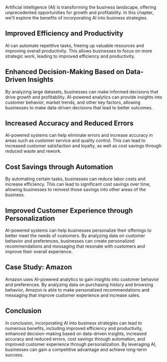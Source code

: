 
Artificial intelligence (AI) is transforming the business landscape, offering unprecedented opportunities for growth and profitability. In this chapter, we'll explore the benefits of incorporating AI into business strategies.

Improved Efficiency and Productivity
------------------------------------

AI can automate repetitive tasks, freeing up valuable resources and improving overall productivity. This allows businesses to focus on more strategic work, leading to improved efficiency and productivity.

Enhanced Decision-Making Based on Data-Driven Insights
------------------------------------------------------

By analyzing large datasets, businesses can make informed decisions that drive growth and profitability. AI-powered analytics can provide insights into customer behavior, market trends, and other key factors, allowing businesses to make data-driven decisions that lead to better outcomes.

Increased Accuracy and Reduced Errors
-------------------------------------

AI-powered systems can help eliminate errors and increase accuracy in areas such as customer service and quality control. This can lead to increased customer satisfaction and loyalty, as well as cost savings through reduced waste and rework.

Cost Savings through Automation
-------------------------------

By automating certain tasks, businesses can reduce labor costs and increase efficiency. This can lead to significant cost savings over time, allowing businesses to reinvest those savings into other areas of the business.

Improved Customer Experience through Personalization
----------------------------------------------------

AI-powered systems can help businesses personalize their offerings to better meet the needs of customers. By analyzing data on customer behavior and preferences, businesses can create personalized recommendations and messaging that resonate with customers and improve their overall experience.

Case Study: Amazon
------------------

Amazon uses AI-powered analytics to gain insights into customer behavior and preferences. By analyzing data on purchasing history and browsing behavior, Amazon is able to make personalized recommendations and messaging that improve customer experience and increase sales.

Conclusion
----------

In conclusion, incorporating AI into business strategies can lead to numerous benefits, including improved efficiency and productivity, enhanced decision-making based on data-driven insights, increased accuracy and reduced errors, cost savings through automation, and improved customer experience through personalization. By leveraging AI, businesses can gain a competitive advantage and achieve long-term success.

